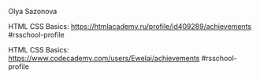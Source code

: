 Olya Sazonova

HTML CSS Basics: https://htmlacademy.ru/profile/id409289/achievements #rsschool-profile

HTML CSS Basics: https://www.codecademy.com/users/Ewelai/achievements #rsschool-profile
